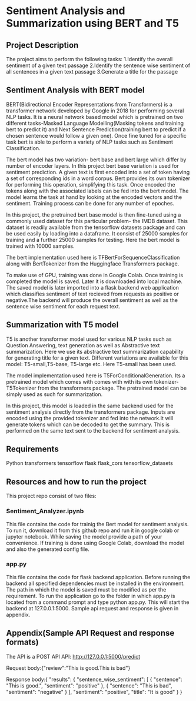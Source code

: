 # Sentiment Analysis and Summarization using BERT and T5

## Project Description

The project aims to perform the following tasks:
   1.Identify the overall sentiment of a given text passage
   2.Identify the sentence wise sentiment of all sentences in a given text passage
   3.Generate a title for the passage

## Sentiment Analysis with BERT model

BERT(Bidirectional Encoder Representations from Transformers) is a transformer network developed by Google in 2018 for performing several NLP tasks. It is a neural network based model which is pretrained on two different tasks-Masked Language Modelling(Masking tokens and training bert to predict it) and Next Sentence Prediction(training bert to predict if a chosen sentence would follow a given one). Once fine tuned for a specific task bert is able to perform a variety of NLP tasks such as Sentiment Classification.

The bert model has two variation- bert base and bert large which differ by number of encoder layers. In this project bert base variation is used for sentiment prediction. A given text is first encoded into a set of token having a set of corresponding ids in a word corpus. Bert provides its own tokenizer for performing this operation, simplifying this task. Once encoded the tokens along with the associated labels can be fed into the bert model. The model learns the task at hand by looking at the encoded vectors and the sentiment. Training process can be done for any number of epoches.

In this project, the pretrained bert base model is then fine-tuned using a commonly used dataset for this particular problem- the IMDB dataset. This dataset is readily available from the tensorflow datasets package and can be used easily by loading into a dataframe. It consist of 25000 samples for training and a further 25000 samples for testing. Here the bert model is trained with 10000 samples.

The bert implementation used here is TFBertForSequenceClassification along with BertTokenizer from the Huggingface Transformers package.

To make use of GPU, training was done in Google Colab. Once training is completed the model is saved. Later it is downloaded into local machine. The saved model is later imported into a flask backend web application which classifies sentiment of text recieved from requests as positive or negative.The backend will produce the overall sentiment as well as the sentence wise sentiment for each request text. 

## Summarization with T5 model
   
T5 is another transformer model used for various NLP tasks such as Question Answering, text generation as well as Abstractive text summarization. Here we use its abstractive text summarization capability for generating title for a given text. Different variations are available for this model: T5-small,T5-base, T5-large etc.
Here T5-small has been used.

The model implementation used here is T5ForConditionalGeneration. Its a pretrained model which comes with comes with with its own tokenizer- T5Tokenizer from the transformers package. The pretrained model can be simply used as such for summarization.

In this project, this model is loaded in the same backend used for the sentiment analysis directly from the transformers package. Inputs are encoded using the provided tokenizer and fed into the network.It will generate tokens which can be decoded to get the summary. This is performed on the same text sent to the backend for sentiment analysis.

## Requirements 
Python
transformers
tensorflow
flask
flask_cors
tensorflow_datasets

## Resources and how to run the project

This project repo consist of two files:

### Sentiment_Analyzer.ipynb

This file contains the code for trainig the Bert model for sentiment analysis. To run it, download it from this github repo and run it in google colab or jupyter notebook. While saving the model provide a path of your convenience. If training is done using Google Colab, download the model and also the generated config file.

### app.py

This file contains the code for flask backend application. Before running the backend all specified dependencies must be installed in the environment. The path in which the model is saved must be modified as per the requirement. To run the application go to the folder in which app.py is located from a command prompt and 
type python app.py. This will start the backend at 127.0.0.1:5000. Sample api request and response is given in appendix. 

## Appendix(Sample API Request and response formats)

The API is a POST API
API: http://127.0.0.1:5000/predict   

Request body:{"review":"This is good.This is bad"}

Response body:{
    "results": {
        "sentence_wise_sentiment": [
            {
                "sentence": "This is good.",
                "sentiment": "positive"
            },
            {
                "sentence": "This is bad",
                "sentiment": "negative"
            }
        ],
        "sentiment": "positive",
        "title": "It is good"
    }
}

